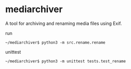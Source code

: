 # mediarchiver
A tool for archiving and renaming media files using Exif.

run
```
~/mediarchiver$ python3 -m src.rename.rename
```

unittest
```
~/mediarchiver$ python3 -m unittest tests.test_rename
```